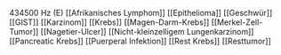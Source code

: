 434500 Hz (E)
[[Afrikanisches Lymphom]]
[[Epithelioma]]
[[Geschwür]]
[[GIST]]
[[Karzinom]]
[[Krebs]]
[[Magen-Darm-Krebs]]
[[Merkel-Zell-Tumor]]
[[Nagetier-Ulcer]]
[[Nicht-kleinzelligem Lungenkarzinom]]
[[Pancreatic Krebs]]
[[Puerperal Infektion]]
[[Rest Krebs]]
[[Resttumor]]